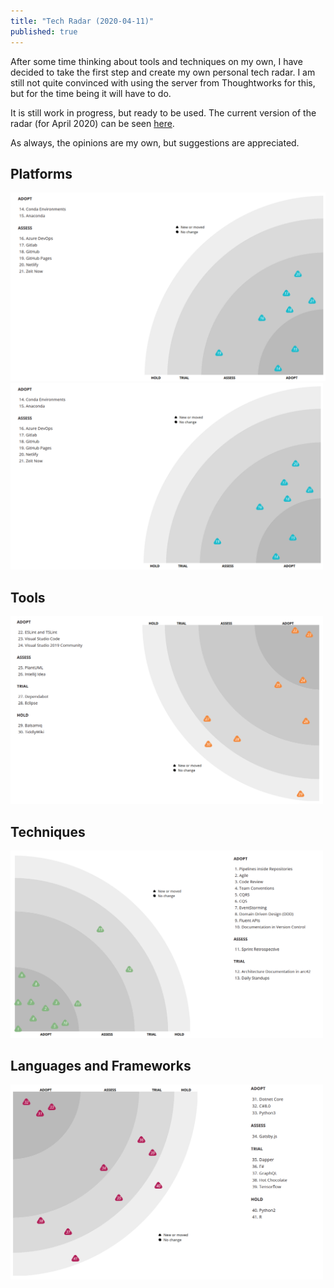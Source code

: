 ```yaml
---
title: "Tech Radar (2020-04-11)"
published: true
---
```


After some time thinking about tools and techniques on my own, I have decided to take the first step and create my own personal tech radar. I am still not quite convinced with using the server from Thoughtworks for this, but for the time being it will have to do.

It is still work in progress, but ready to be used. The current version of the radar (for April 2020) can be seen [here](https://radar.thoughtworks.com/?sheetId=https%3A%2F%2Fraw.githubusercontent.com%2Fmarsop%2Ftechradar%2Fmaster%2FAlberto%2520Gregorio%27s%2520Tech%2520Radar%25202020-04.csv).

As always, the opinions are my own, but suggestions are appreciated.

## Platforms

![](platforms.png)
<img src="platforms.png" alt="Platforms" width="500"/>

## Tools

<img src="tools.png" alt="Tools" width="500"/>

## Techniques

<img src="techniques.png" alt="Techniques" width="500"/>

## Languages and Frameworks

<img src="languages.png" alt="Languages and Frameworks" width="500"/>